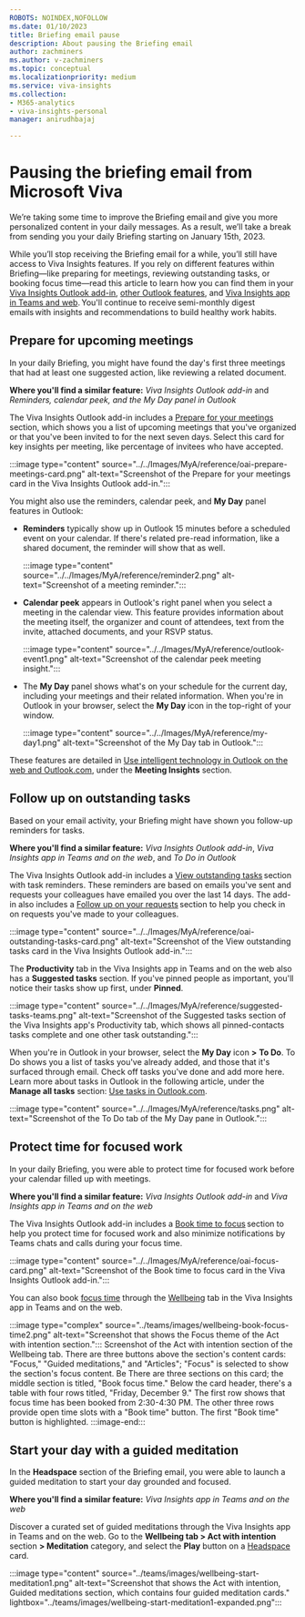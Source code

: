 ```yaml
---
ROBOTS: NOINDEX,NOFOLLOW
ms.date: 01/10/2023
title: Briefing email pause
description: About pausing the Briefing email
author: zachminers
ms.author: v-zachminers
ms.topic: conceptual
ms.localizationpriority: medium 
ms.service: viva-insights
ms.collection: 
- M365-analytics
- viva-insights-personal
manager: anirudhbajaj

---
```


# Pausing the briefing email from Microsoft Viva 

We’re taking some time to improve the Briefing email and give you more personalized content in your daily messages. As a result, we’ll take a break from sending you your daily Briefing starting on January 15th, 2023.

While you’ll stop receiving the Briefing email for a while, you’ll still have access to Viva Insights features. If you rely on different features within Briefing—like preparing for meetings, reviewing outstanding tasks, or booking focus time—read this article to learn how you can find them in your [Viva Insights Outlook add-in](../use/add-in.md), [other Outlook features](https://support.microsoft.com/en-us/office/use-intelligent-technology-in-outlook-on-the-web-and-outlook-com-24b30683-8340-4b69-b8ac-4193ec528a70), and [Viva Insights app in Teams and web](../teams/home.md). You'll continue to receive semi-monthly digest emails with insights and recommendations to build healthy work habits.

## Prepare for upcoming meetings 

In your daily Briefing, you might have found the day's first three meetings that had at least one suggested action, like reviewing a related document.

**Where you'll find a similar feature:** *Viva Insights Outlook add-in* and *Reminders, calendar peek, and the My Day panel in Outlook*

The Viva Insights Outlook add-in includes a [Prepare for your meetings](../use/use-insights.md#prepare-for-your-meetings) section, which shows you a list of upcoming meetings that you've organized or that you've been invited to for the next seven days. Select this card for key insights per meeting, like percentage of invitees who have accepted. 

:::image type="content" source="../../Images/MyA/reference/oai-prepare-meetings-card.png" alt-text="Screenshot of the Prepare for your meetings card in the Viva Insights Outlook add-in.":::

You might also use the reminders, calendar peek, and **My Day** panel features in Outlook:

* **Reminders** typically show up in Outlook 15 minutes before a scheduled event on your calendar. If there's related pre-read information, like a shared document, the reminder will show that as well.

    :::image type="content" source="../../Images/MyA/reference/reminder2.png" alt-text="Screenshot of a meeting reminder.":::

* **Calendar peek** appears in Outlook's right panel when you select a meeting in the calendar view. This feature provides information about the meeting itself, the organizer and count of attendees, text from the invite, attached documents, and your RSVP status.

    :::image type="content" source="../../Images/MyA/reference/outlook-event1.png" alt-text="Screenshot of the calendar peek meeting insight.":::

* The **My Day** panel shows what's on your schedule for the current day, including your meetings and their related information. When you're in Outlook in your browser, select the **My Day** icon in the top-right of your window.

    :::image type="content" source="../../Images/MyA/reference/my-day1.png" alt-text="Screenshot of the My Day tab in Outlook.":::

These features are detailed in [Use intelligent technology in Outlook on the web and Outlook.com](https://support.microsoft.com/en-us/office/use-intelligent-technology-in-outlook-on-the-web-and-outlook-com-24b30683-8340-4b69-b8ac-4193ec528a70), under the **Meeting Insights** section.

## Follow up on outstanding tasks 

Based on your email activity, your Briefing might have shown you follow-up reminders for tasks.

**Where you'll find a similar feature:** *Viva Insights Outlook add-in*, *Viva Insights app in Teams and on the web*, and *To Do in Outlook*

The Viva Insights Outlook add-in includes a [View outstanding tasks](../use/use-insights.md#view-outstanding-tasks) section with task reminders. These reminders are based on emails you've sent and requests your colleagues have emailed you over the last 14 days. The add-in also includes a [Follow up on your requests](../use/use-insights.md#follow-up-on-your-requests) section to help you check in on requests you've made to your colleagues. 

:::image type="content" source="../../Images/MyA/reference/oai-outstanding-tasks-card.png" alt-text="Screenshot of the View outstanding tasks card in the Viva Insights Outlook add-in.":::

The **Productivity** tab in the Viva Insights app in Teams and on the web also has a **Suggested tasks** section. If you've pinned people as important, you'll notice their tasks show up first, under **Pinned**.

:::image type="content" source="../../Images/MyA/reference/suggested-tasks-teams.png" alt-text="Screenshot of the Suggested tasks section of the Viva Insights app's Productivity tab, which shows all pinned-contacts tasks complete and one other task outstanding.":::

When you're in Outlook in your browser, select the **My Day** icon **>** **To Do**. To Do shows you a list of tasks you've already added, and those that it's surfaced through email. Check off tasks you've done and add more here. Learn more about tasks in Outlook in the following article, under the **Manage all tasks** section: [Use tasks in Outlook.com](https://support.microsoft.com/en-us/office/use-tasks-in-outlook-com-6e8a991b-ea62-4009-a7f7-62b70a57ec18#bkmk_beta).

:::image type="content" source="../../Images/MyA/reference/tasks.png" alt-text="Screenshot of the To Do tab of the My Day pane in Outlook.":::

## Protect time for focused work 

In your daily Briefing, you were able to protect time for focused work before your calendar filled up with meetings. 

**Where you'll find a similar feature:** *Viva Insights Outlook add-in* and *Viva Insights app in Teams and on the web*

The Viva Insights Outlook add-in includes a [Book time to focus](../use/use-insights.md#book-time-to-focus) section to help you protect time for focused work and also minimize notifications by Teams chats and calls during your focus time. 

:::image type="content" source="../../Images/MyA/reference/oai-focus-card.png" alt-text="Screenshot of the Book time to focus card in the Viva Insights Outlook add-in.":::

You can also book [focus time](../teams/focus.md) through the [Wellbeing](../teams/wellbeing.md) tab in the Viva Insights app in Teams and on the web.  

:::image type="complex" source="../teams/images/wellbeing-book-focus-time2.png" alt-text="Screenshot that shows the Focus theme of the Act with intention section.":::
   Screenshot of the Act with intention section of the Wellbeing tab. There are three buttons above the section's content cards: "Focus," "Guided meditations," and "Articles"; "Focus" is selected to show the section's focus content. Be There are three sections on this card; the middle section is titled, "Book focus time." Below the card header, there's a table with four rows titled, "Friday, December 9." The first row shows that focus time has been booked from 2:30-4:30 PM. The other three rows provide open time slots with a "Book time" button. The first "Book time" button is highlighted.
:::image-end:::

## Start your day with a guided meditation 

In the **Headspace** section of the Briefing email, you were able to launch a guided meditation to start your day grounded and focused. 

**Where you'll find a similar feature:** *Viva Insights app in Teams and on the web*

Discover a curated set of guided meditations through the Viva Insights app in Teams and on the web. Go to the **Wellbeing tab > Act with intention** section **> Meditation** category, and select the **Play** button on a [Headspace](../teams/headspace.md) card. 

:::image type="content" source="../teams/images/wellbeing-start-meditation1.png" alt-text="Screenshot that shows the Act with intention, Guided meditations section, which contains four guided meditation cards." lightbox="../teams/images/wellbeing-start-meditation1-expanded.png":::